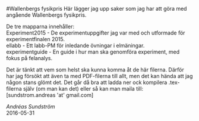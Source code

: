 #Wallenbergs fysikpris
Här lägger jag upp saker som jag har att göra med angående Wallenbergs fysikpris.

De tre mapparna innehåller:  
Experiment2015 - De experimentuppgifter jag var med och utformade för experimentfinalen 2015.  
ellabb - Ett labb-PM för inledande övningar i elmäningar.  
experimentguide - En guide i hur man ska genomföra experiment, med fokus på felanalys. 

Det är tänkt att vem som helst ska kunna komma åt de här filerna. Därför har jag försökt att även ta med PDF-filerna till allt, men det kan hända att jag någon stans glömt det. Det går då bra att ladda ner ock kompilera .tex-filerna själv (om man kan det) eller så kan man maila till:  
[sundstrom.andreas 'at' gmail.com]

<i>Andréas Sundström</i>  
2016-05-31
